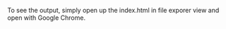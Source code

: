 To see the output, simply open up the index.html in file exporer view and open with Google Chrome. 
